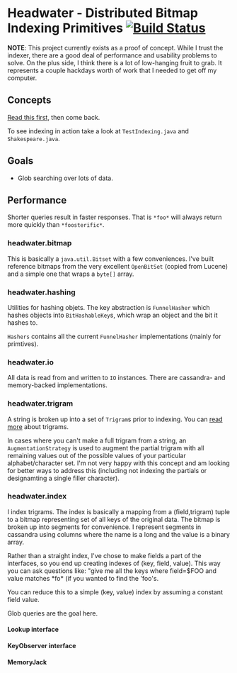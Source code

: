 # Headwater - Distributed Bitmap Indexing Primitives [![Build Status](https://secure.travis-ci.org/gdusbabek/headwater.png)](http://travis-ci.org/gdusbabek/headwater)

__NOTE__: This project currently exists as a proof of concept.  While I trust the indexer, there are a good deal of
performance and usability problems to solve.  On the plus side, I think there is a lot of low-hanging fruit to grab.
It represents a couple hackdays worth of work that I needed to get off my computer.

## Concepts

[Read this first](http://en.wikipedia.org/wiki/Bitmap_index), then come back.

To see indexing in action take a look at `TestIndexing.java` and `Shakespeare.java`.

## Goals

* Glob searching over lots of data.

## Performance

Shorter queries result in faster responses.  That is `*foo*` will always return more quickly than `*foosterific*`.

###  headwater.bitmap

This is basically a `java.util.Bitset` with a few conveniences. I've built reference bitmaps from the very excellent
`OpenBitSet` (copied from Lucene) and a simple one that wraps a `byte[]` array.

### headwater.hashing

Utilities for hashing objets. The key abstraction is `FunnelHasher` which hashes objects into `BitHashableKey`s, which
wrap an object and the bit it hashes to.

`Hashers` contains all the current `FunnelHasher` implementations (mainly for primtives).

### headwater.io

All data is read from and written to `IO` instances.  There are cassandra- and memory-backed implementations.

### headwater.trigram

A string is broken up into a set of `Trigram`s prior to indexing.
You can [read more](http://en.wikipedia.org/wiki/Trigram) about trigrams.

In cases where you can't make a full trigram from a string, an `AugmentationStrategy` is used to augment the partial
trigram with all remaining values out of the possible values of your particular alphabet/character set.  I'm not very
happy with this concept and am looking for better ways to address this (including not indexing the partials or
designamting a single filler character).

### headwater.index

I index trigrams.  The index is basically a mapping from a (field,trigram) tuple to a bitmap representing set of all
keys of the original data.  The bitmap is broken up into segments for convenience. I represent segments in cassandra
using columns where the name is a long and the value is a binary array.

Rather than a straight index, I've chose to make fields a part of the interfaces, so you end up creating indexes of
(key, field, value).  This way you can ask questions like: "give me all the keys where field=$FOO and value matches
\*fo* (if you wanted to find the 'foo's.

You can reduce this to a simple (key, value) index by assuming a constant field value.

Glob queries are the goal here.

#### Lookup interface

#### KeyObserver interface

#### MemoryJack

